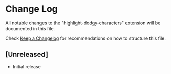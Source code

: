# Change Log
All notable changes to the "highlight-dodgy-characters" extension will be documented in this file.

Check [Keep a Changelog](http://keepachangelog.com/) for recommendations on how to structure this file.

## [Unreleased]
- Initial release